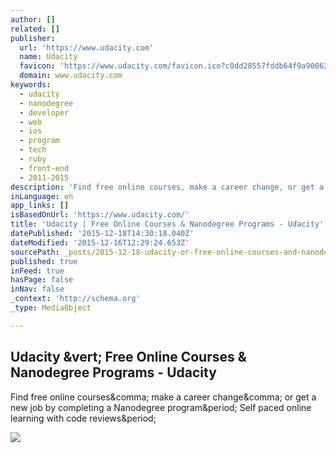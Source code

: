 ```yaml
---
author: []
related: []
publisher:
  url: 'https://www.udacity.com'
  name: Udacity
  favicon: 'https://www.udacity.com/favicon.ico?c0dd28557fddb64f9a90062d1d50a47c'
  domain: www.udacity.com
keywords:
  - udacity
  - nanodegree
  - developer
  - web
  - ios
  - program
  - tech
  - ruby
  - front-end
  - 2011-2015
description: 'Find free online courses, make a career change, or get a new job by completing a Nanodegree program. Self paced online learning with code reviews.'
inLanguage: en
app_links: []
isBasedOnUrl: 'https://www.udacity.com/'
title: 'Udacity | Free Online Courses & Nanodegree Programs - Udacity'
datePublished: '2015-12-18T14:30:18.040Z'
dateModified: '2015-12-16T12:29:24.653Z'
sourcePath: _posts/2015-12-18-udacity-or-free-online-courses-and-nanodegree-programs-udacit.md
published: true
inFeed: true
hasPage: false
inNav: false
_context: 'http://schema.org'
_type: MediaObject

---
```

<article style=""><h1>Udacity &amp;vert; Free Online Courses &amp; Nanodegree Programs - Udacity</h1><p>Find free online courses&amp;comma; make a career change&amp;comma; or get a new job by completing a Nanodegree program&amp;period; Self paced online learning with code reviews&amp;period;</p><img src="http://lh6.ggpht.com/pXxnDpPZHXnKqBqwvI4cmhsztuM23lbmy0o5zVEZTfXQR69u5Nlx7hfxcCOGZP_Yp_3HwpK3zVAtXejMAg=s0" /></article>